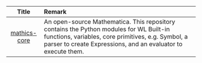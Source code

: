 | Title| Remark |
| :----: | :---- |
|[mathics-core](https://github.com/Mathics3/mathics-core)|An open-source Mathematica. This repository contains the Python modules for WL Built-in functions, variables, core primitives, e.g. Symbol, a parser to create Expressions, and an evaluator to execute them.|
